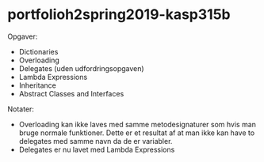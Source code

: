 # portfolioh2spring2019-kasp315b 

Opgaver:
 - Dictionaries
 - Overloading
 - Delegates (uden udfordringsopgaven)
 - Lambda Expressions
 - Inheritance
 - Abstract Classes and Interfaces


Notater:
 - Overloading kan ikke laves med samme metodesignaturer som hvis man bruge normale funktioner. Dette er et resultat af at man ikke kan have to delegates med samme navn da de er variabler.
 - Delegates er nu lavet med Lambda Expressions